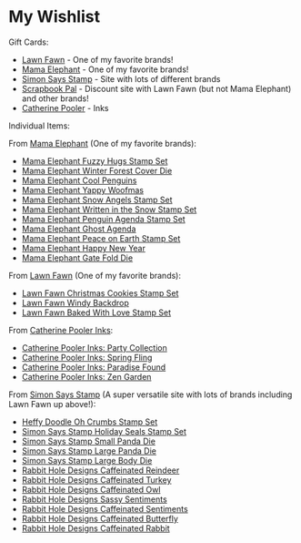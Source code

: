 # My Wishlist 
Gift Cards:
* [Lawn Fawn](http://www.lawnfawn.com) -  One of my favorite brands!
* [Mama Elephant](http://www.mamaelephant.com) - One of my favorite brands!
* [Simon Says Stamp](http://www.simonsaysstamp.com) - Site with lots of different brands
* [Scrapbook Pal](http://www.scrapbookpal.com) - Discount site with Lawn Fawn (but not Mama Elephant) and other brands!
* [Catherine Pooler](http://www.catherinepooler.com) - Inks

Individual Items:

From [Mama Elephant](http://mamaelephant.com/) (One of my favorite brands):
* [Mama Elephant Fuzzy Hugs Stamp Set](https://mamaelephant.com/products/fuzzy-hugs)
* [Mama Elephant Winter Forest Cover Die](https://mamaelephant.com/products/winter-forest-cover-creative-cuts)
* [Mama Elephant Cool Penguins](https://mamaelephant.com/products/cool-penguins)
* [Mama Elephant Yappy Woofmas](https://mamaelephant.com/products/yappy-woofmas)
* [Mama Elephant Snow Angels Stamp Set](https://mamaelephant.com/products/snow-angels)
* [Mama Elephant Written in the Snow Stamp Set](https://mamaelephant.com/products/written-in-the-snow)
* [Mama Elephant Penguin Agenda Stamp Set](https://mamaelephant.com/products/little-penguin-agenda)
* [Mama Elephant Ghost Agenda](https://mamaelephant.com/products/little-boo-agenda)
* [Mama Elephant Peace on Earth Stamp Set](https://mamaelephant.com/products/peaceful-wishes)
* [Mama Elephant Happy New Year](https://mamaelephant.com/products/happy-new-year-wishes)
* [Mama Elephant Gate Fold Die](https://mamaelephant.com/collections/stand-alone-cuts/products/gatefold-x-fence-creative-cuts)

From [Lawn Fawn](http://www.lawnfawn.com/) (One of my favorite brands):
* [Lawn Fawn Christmas Cookies Stamp Set](https://www.lawnfawn.com/collections/new-arrivals/products/how-you-bean-christmas-cookie-add-on)
* [Lawn Fawn Windy Backdrop](https://www.lawnfawn.com/products/stitched-windy-backdrop)
* [Lawn Fawn Baked With Love Stamp Set](https://www.lawnfawn.com/products/baked-with-love)

From [Catherine Pooler Inks](https://shop.catherinepooler.com/):
* [Catherine Pooler Inks: Party Collection](https://shop.catherinepooler.com/collections/ink/products/party-collection-life-of-the-party-ink-pads-bundle)
* [Catherine Pooler Inks: Spring Fling](https://shop.catherinepooler.com/collections/ink/products/party-collection-spring-fling-ink-pad-bundle)
* [Catherine Pooler Inks: Paradise Found](https://shop.catherinepooler.com/collections/ink/products/spa-collection-paradise-found-ink-pads-bundle)
* [Catherine Pooler Inks: Zen Garden](https://shop.catherinepooler.com/collections/ink/products/spa-collection-zen-garden-ink-pads-bundle)

From [Simon Says Stamp](http://www.simonsaysstamp.com) (A super versatile site with lots of brands including Lawn Fawn up above!):
* [Heffy Doodle Oh Crumbs Stamp Set](https://www.simonsaysstamp.com/product?id=429302)
* [Simon Says Stamp Holiday Seals Stamp Set](https://www.simonsaysstamp.com/product?id=443714)
* [Simon Says Stamp Small Panda Die](https://www.simonsaysstamp.com/product?id=386587)
* [Simon Says Stamp Large Panda Die](https://www.simonsaysstamp.com/product?id=422972)
* [Simon Says Stamp Large Body Die](https://www.simonsaysstamp.com/product?id=422990)
* [Rabbit Hole Designs Caffeinated Reindeer](https://www.simonsaysstamp.com/product/The-Rabbit-Hole-Designs-CAFFEINATED-REINDEER-Clear-Stamps-TRH-32-trh32)
* [Rabbit Hole Designs Caffeinated Turkey](https://www.simonsaysstamp.com/product/The-Rabbit-Hole-Designs-CAFFEINATED-TURKEY-Clear-Stamps-TRH-31-trh31)
* [Rabbit Hole Designs Caffeinated Owl](https://www.simonsaysstamp.com/product/The-Rabbit-Hole-Designs-CAFFEINATED-OWL-Clear-Stamps-TRH-37-trh37)
* [Rabbit Hole Designs Sassy Sentiments](https://www.simonsaysstamp.com/product/The-Rabbit-Hole-Designs-SASSY-SENTIMENTS-Clear-Stamps-TRH-13-trh13)
* [Rabbit Hole Designs Caffeinated Sentiments](https://www.simonsaysstamp.com/product/The-Rabbit-Hole-Designs-PERFECTLY-BLENDED-Clear-Stamps-TRH-17-trh17)
* [Rabbit Hole Designs Caffeinated Butterfly](https://www.simonsaysstamp.com/product/The-Rabbit-Hole-Designs-CAFFEINATED-BUTTERFLY-Clear-Stamps-TRH-38-trh38)
* [Rabbit Hole Designs Caffeinated Rabbit](https://www.simonsaysstamp.com/product/The-Rabbit-Hole-Designs-CAFFEINATED-RABBIT-Clear-Stamps-TRH-15-trh15)
